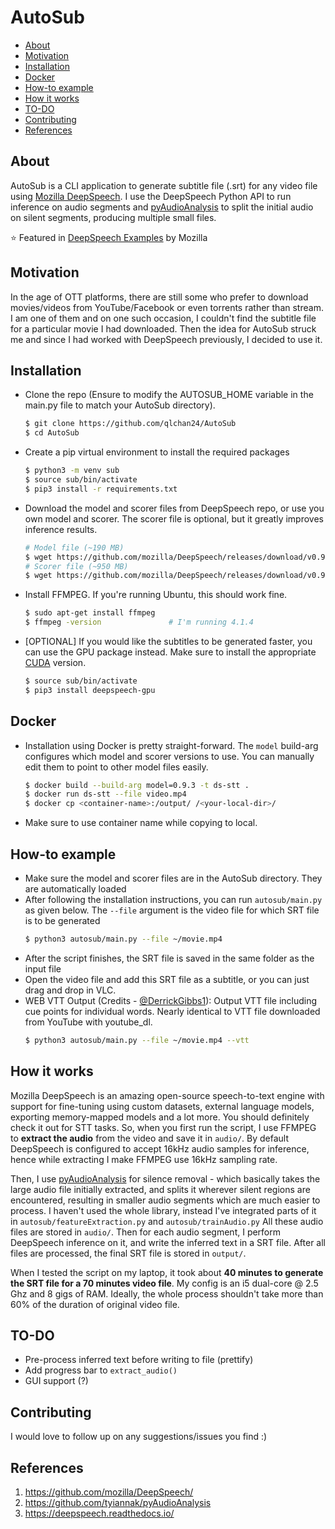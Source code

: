 # AutoSub

- [About](#about)
- [Motivation](#motivation)
- [Installation](#installation)
- [Docker](#docker)
- [How-to example](#how-to-example)
- [How it works](#how-it-works)
- [TO-DO](#to-do)
- [Contributing](#contributing)
- [References](#references)

## About

AutoSub is a CLI application to generate subtitle file (.srt) for any video file using [Mozilla DeepSpeech](https://github.com/mozilla/DeepSpeech). I use the DeepSpeech Python API to run inference on audio segments and [pyAudioAnalysis](https://github.com/tyiannak/pyAudioAnalysis) to split the initial audio on silent segments, producing multiple small files.

⭐ Featured in [DeepSpeech Examples](https://github.com/mozilla/DeepSpeech-examples) by Mozilla

## Motivation

In the age of OTT platforms, there are still some who prefer to download movies/videos from YouTube/Facebook or even torrents rather than stream. I am one of them and on one such occasion, I couldn't find the subtitle file for a particular movie I had downloaded. Then the idea for AutoSub struck me and since I had worked with DeepSpeech previously, I decided to use it.

## Installation

- Clone the repo (Ensure to modify the AUTOSUB_HOME variable in the main.py file to match your AutoSub directory).
  ```bash
  $ git clone https://github.com/qlchan24/AutoSub
  $ cd AutoSub
  ```
- Create a pip virtual environment to install the required packages
  ```bash
  $ python3 -m venv sub
  $ source sub/bin/activate
  $ pip3 install -r requirements.txt
  ```
- Download the model and scorer files from DeepSpeech repo, or use you own model and scorer. The scorer file is optional, but it greatly improves inference results.
  ```bash
  # Model file (~190 MB)
  $ wget https://github.com/mozilla/DeepSpeech/releases/download/v0.9.3/deepspeech-0.9.3-models.pbmm
  # Scorer file (~950 MB)
  $ wget https://github.com/mozilla/DeepSpeech/releases/download/v0.9.3/deepspeech-0.9.3-models.scorer
  ```
- Install FFMPEG. If you're running Ubuntu, this should work fine.
  ```bash
  $ sudo apt-get install ffmpeg
  $ ffmpeg -version               # I'm running 4.1.4
  ```
- [OPTIONAL] If you would like the subtitles to be generated faster, you can use the GPU package instead. Make sure to install the appropriate [CUDA](https://deepspeech.readthedocs.io/en/v0.9.3/USING.html#cuda-dependency-inference) version.
  ```bash
  $ source sub/bin/activate
  $ pip3 install deepspeech-gpu
  ```

## Docker

- Installation using Docker is pretty straight-forward. The `model` build-arg configures which model and scorer versions to use. You can manually edit them to point to other model files easily.
  ```bash
  $ docker build --build-arg model=0.9.3 -t ds-stt .
  $ docker run ds-stt --file video.mp4
  $ docker cp <container-name>:/output/ /<your-local-dir>/
  ```
- Make sure to use container name while copying to local.

## How-to example

- Make sure the model and scorer files are in the AutoSub directory. They are automatically loaded
- After following the installation instructions, you can run `autosub/main.py` as given below. The `--file` argument is the video file for which SRT file is to be generated
  ```bash
  $ python3 autosub/main.py --file ~/movie.mp4
  ```
- After the script finishes, the SRT file is saved in the same folder as the input file
- Open the video file and add this SRT file as a subtitle, or you can just drag and drop in VLC.
- WEB VTT Output (Credits - [@DerrickGibbs1](https://github.com/DerrickGibbs1)): Output VTT file including cue points for individual words. Nearly identical to VTT file downloaded from YouTube with youtube_dl.
  ```bash
  $ python3 autosub/main.py --file ~/movie.mp4 --vtt
  ```

## How it works

Mozilla DeepSpeech is an amazing open-source speech-to-text engine with support for fine-tuning using custom datasets, external language models, exporting memory-mapped models and a lot more. You should definitely check it out for STT tasks. So, when you first run the script, I use FFMPEG to **extract the audio** from the video and save it in `audio/`. By default DeepSpeech is configured to accept 16kHz audio samples for inference, hence while extracting I make FFMPEG use 16kHz sampling rate.

Then, I use [pyAudioAnalysis](https://github.com/tyiannak/pyAudioAnalysis) for silence removal - which basically takes the large audio file initially extracted, and splits it wherever silent regions are encountered, resulting in smaller audio segments which are much easier to process. I haven't used the whole library, instead I've integrated parts of it in `autosub/featureExtraction.py` and `autosub/trainAudio.py` All these audio files are stored in `audio/`. Then for each audio segment, I perform DeepSpeech inference on it, and write the inferred text in a SRT file. After all files are processed, the final SRT file is stored in `output/`.

When I tested the script on my laptop, it took about **40 minutes to generate the SRT file for a 70 minutes video file**. My config is an i5 dual-core @ 2.5 Ghz and 8 gigs of RAM. Ideally, the whole process shouldn't take more than 60% of the duration of original video file.

## TO-DO

- Pre-process inferred text before writing to file (prettify)
- Add progress bar to `extract_audio()`
- GUI support (?)

## Contributing

I would love to follow up on any suggestions/issues you find :)

## References

1. https://github.com/mozilla/DeepSpeech/
2. https://github.com/tyiannak/pyAudioAnalysis
3. https://deepspeech.readthedocs.io/
